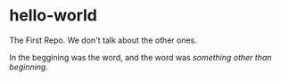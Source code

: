 # hello-world
The First Repo. We don't talk about the other ones.

In the beggining was the word, and the word was *something other than beginning.*

